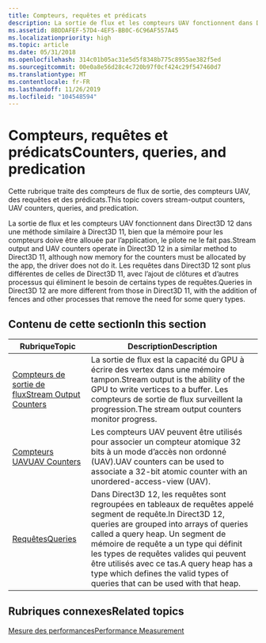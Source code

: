 ```yaml
---
title: Compteurs, requêtes et prédicats
description: La sortie de flux et les compteurs UAV fonctionnent dans Direct3D 12 dans une méthode similaire à Direct3D 11, bien que la mémoire pour les compteurs doive être allouée par l’application, le pilote ne le fait pas.
ms.assetid: 8BDDAFEF-57D4-4EF5-BB0C-6C96AF557A45
ms.localizationpriority: high
ms.topic: article
ms.date: 05/31/2018
ms.openlocfilehash: 314c01b05ac31e5d5f8348b775c8955ae382f5ed
ms.sourcegitcommit: 00e0a8e56d28c4c720b97f0cf424c29f547460d7
ms.translationtype: MT
ms.contentlocale: fr-FR
ms.lasthandoff: 11/26/2019
ms.locfileid: "104548594"
---
```

# <a name="counters-queries-and-predication"></a><span data-ttu-id="11e1f-103">Compteurs, requêtes et prédicats</span><span class="sxs-lookup"><span data-stu-id="11e1f-103">Counters, queries, and predication</span></span>

<span data-ttu-id="11e1f-104">Cette rubrique traite des compteurs de flux de sortie, des compteurs UAV, des requêtes et des prédicats.</span><span class="sxs-lookup"><span data-stu-id="11e1f-104">This topic covers stream-output counters, UAV counters, queries, and predication.</span></span>

<span data-ttu-id="11e1f-105">La sortie de flux et les compteurs UAV fonctionnent dans Direct3D 12 dans une méthode similaire à Direct3D 11, bien que la mémoire pour les compteurs doive être allouée par l’application, le pilote ne le fait pas.</span><span class="sxs-lookup"><span data-stu-id="11e1f-105">Stream output and UAV counters operate in Direct3D 12 in a similar method to Direct3D 11, although now memory for the counters must be allocated by the app, the driver does not do it.</span></span> <span data-ttu-id="11e1f-106">Les requêtes dans Direct3D 12 sont plus différentes de celles de Direct3D 11, avec l’ajout de clôtures et d’autres processus qui éliminent le besoin de certains types de requêtes.</span><span class="sxs-lookup"><span data-stu-id="11e1f-106">Queries in Direct3D 12 are more different from those in Direct3D 11, with the addition of fences and other processes that remove the need for some query types.</span></span>

## <a name="in-this-section"></a><span data-ttu-id="11e1f-107">Contenu de cette section</span><span class="sxs-lookup"><span data-stu-id="11e1f-107">In this section</span></span>



| <span data-ttu-id="11e1f-108">Rubrique</span><span class="sxs-lookup"><span data-stu-id="11e1f-108">Topic</span></span>                                                           | <span data-ttu-id="11e1f-109">Description</span><span class="sxs-lookup"><span data-stu-id="11e1f-109">Description</span></span>                                                                                                                                                                                  |
|-----------------------------------------------------------------|----------------------------------------------------------------------------------------------------------------------------------------------------------------------------------------------|
| [<span data-ttu-id="11e1f-110">Compteurs de sortie de flux</span><span class="sxs-lookup"><span data-stu-id="11e1f-110">Stream Output Counters</span></span>](stream-output-counters.md)<br/> | <span data-ttu-id="11e1f-111">La sortie de flux est la capacité du GPU à écrire des vertex dans une mémoire tampon.</span><span class="sxs-lookup"><span data-stu-id="11e1f-111">Stream output is the ability of the GPU to write vertices to a buffer.</span></span> <span data-ttu-id="11e1f-112">Les compteurs de sortie de flux surveillent la progression.</span><span class="sxs-lookup"><span data-stu-id="11e1f-112">The stream output counters monitor progress.</span></span><br/>                                                               |
| [<span data-ttu-id="11e1f-113">Compteurs UAV</span><span class="sxs-lookup"><span data-stu-id="11e1f-113">UAV Counters</span></span>](uav-counters.md)<br/>                     | <span data-ttu-id="11e1f-114">Les compteurs UAV peuvent être utilisés pour associer un compteur atomique 32 bits à un mode d’accès non ordonné (UAV).</span><span class="sxs-lookup"><span data-stu-id="11e1f-114">UAV counters can be used to associate a 32-bit atomic counter with an unordered-access-view (UAV).</span></span><br/>                                                                                |
| [<span data-ttu-id="11e1f-115">Requêtes</span><span class="sxs-lookup"><span data-stu-id="11e1f-115">Queries</span></span>](queries.md)<br/>                               | <span data-ttu-id="11e1f-116">Dans Direct3D 12, les requêtes sont regroupées en tableaux de requêtes appelé segment de requête.</span><span class="sxs-lookup"><span data-stu-id="11e1f-116">In Direct3D 12, queries are grouped into arrays of queries called a query heap.</span></span> <span data-ttu-id="11e1f-117">Un segment de mémoire de requête a un type qui définit les types de requêtes valides qui peuvent être utilisés avec ce tas.</span><span class="sxs-lookup"><span data-stu-id="11e1f-117">A query heap has a type which defines the valid types of queries that can be used with that heap.</span></span><br/> |



 

## <a name="related-topics"></a><span data-ttu-id="11e1f-118">Rubriques connexes</span><span class="sxs-lookup"><span data-stu-id="11e1f-118">Related topics</span></span>

<dl> <dt>

[<span data-ttu-id="11e1f-119">Mesure des performances</span><span class="sxs-lookup"><span data-stu-id="11e1f-119">Performance Measurement</span></span>](performance-measurement.md)
</dt> </dl>

 

 





